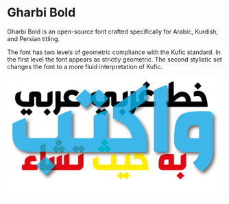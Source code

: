 # Gharbi Bold
Gharbi Bold is an open-source font crafted specifically for Arabic, Kurdish, and Persian titling.

The font has two levels of geometric compliance with the Kufic standard. In the first level the font appears as strictly geometric. The second stylistic set changes the font to a more fluid interpretation of Kufic.

![Gharbi Arabic Titling Font](docs/Gharbi.png)
